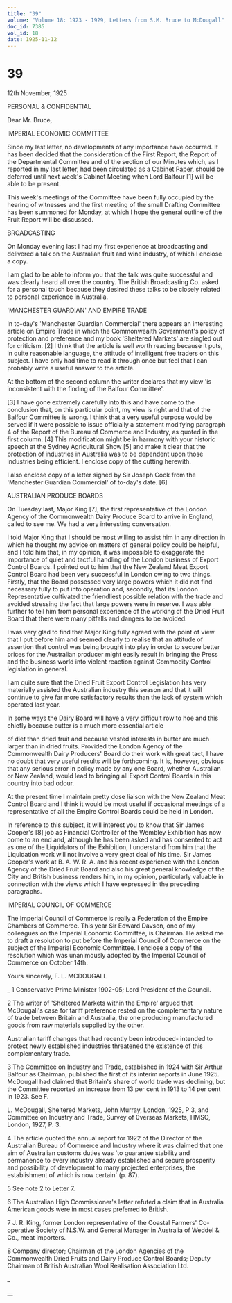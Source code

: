 ```yaml
---
title: "39"
volume: "Volume 18: 1923 - 1929, Letters from S.M. Bruce to McDougall"
doc_id: 7385
vol_id: 18
date: 1925-11-12
---
```


# 39

12th November, 1925

PERSONAL &amp; CONFIDENTIAL

Dear Mr. Bruce,

IMPERIAL ECONOMIC COMMITTEE

Since my last letter, no developments of any importance have occurred. It has been decided that the consideration of the First Report, the Report of the Departmental Committee and of the section of our Minutes which, as I reported in my last letter, had been circulated as a Cabinet Paper, should be deferred until next week's Cabinet Meeting when Lord Balfour [1] will be able to be present.

This week's meetings of the Committee have been fully occupied by the hearing of witnesses and the first meeting of the small Drafting Committee has been summoned for Monday, at which I hope the general outline of the Fruit Report will be discussed.

BROADCASTING

On Monday evening last I had my first experience at broadcasting and delivered a talk on the Australian fruit and wine industry, of which I enclose a copy.

I am glad to be able to inform you that the talk was quite successful and was clearly heard all over the country. The British Broadcasting Co. asked for a personal touch because they desired these talks to be closely related to personal experience in Australia.

'MANCHESTER GUARDIAN' AND EMPIRE TRADE

In to-day's 'Manchester Guardian Commercial' there appears an interesting article on Empire Trade in which the Commonwealth Government's policy of protection and preference and my book 'Sheltered Markets' are singled out for criticism. [2] I think that the article is well worth reading because it puts, in quite reasonable language, the attitude of intelligent free traders on this subject. I have only had time to read it through once but feel that I can probably write a useful answer to the article.

At the bottom of the second column the writer declares that my view 'is inconsistent with the finding of the Balfour Committee'.

[3] I have gone extremely carefully into this and have come to the conclusion that, on this particular point, my view is right and that of the Balfour Committee is wrong. I think that a very useful purpose would be served if it were possible to issue officially a statement modifying paragraph 4 of the Report of the Bureau of Commerce and Industry, as quoted in the first column. [4] This modification might be in harmony with your historic speech at the Sydney Agricultural Show [5] and make it clear that the protection of industries in Australia was to be dependent upon those industries being efficient. I enclose copy of the cutting herewith.

I also enclose copy of a letter signed by Sir Joseph Cook from the 'Manchester Guardian Commercial' of to-day's date. [6]

AUSTRALIAN PRODUCE BOARDS

On Tuesday last, Major King [7], the first representative of the London Agency of the Commonwealth Dairy Produce Board to arrive in England, called to see me. We had a very interesting conversation.

I told Major King that I should be most willing to assist him in any direction in which he thought my advice on matters of general policy could be helpful, and I told him that, in my opinion, it was impossible to exaggerate the importance of quiet and tactful handling of the London business of Export Control Boards. I pointed out to him that the New Zealand Meat Export Control Board had been very successful in London owing to two things. Firstly, that the Board possessed very large powers which it did not find necessary fully to put into operation and, secondly, that its London Representative cultivated the friendliest possible relation with the trade and avoided stressing the fact that large powers were in reserve. I was able further to tell him from personal experience of the working of the Dried Fruit Board that there were many pitfalls and dangers to be avoided.

I was very glad to find that Major King fully agreed with the point of view that I put before him and seemed clearly to realise that an attitude of assertion that control was being brought into play in order to secure better prices for the Australian producer might easily result in bringing the Press and the business world into violent reaction against Commodity Control legislation in general.

I am quite sure that the Dried Fruit Export Control Legislation has very materially assisted the Australian industry this season and that it will continue to give far more satisfactory results than the lack of system which operated last year.

In some ways the Dairy Board will have a very difficult row to hoe and this chiefly because butter is a much more essential article 

of diet than dried fruit and because vested interests in butter are much larger than in dried fruits. Provided the London Agency of the Commonwealth Dairy Producers' Board do their work with great tact, I have no doubt that very useful results will be forthcoming. It is, however, obvious that any serious error in policy made by any one Board, whether Australian or New Zealand, would lead to bringing all Export Control Boards in this country into bad odour.

At the present time I maintain pretty dose liaison with the New Zealand Meat Control Board and I think it would be most useful if occasional meetings of a representative of all the Empire Control Boards could be held in London.

In reference to this subject, it will interest you to know that Sir James Cooper's [8] job as Financial Controller of the Wembley Exhibition has now come to an end and, although he has been asked and has consented to act as one of the Liquidators of the Exhibition, I understand from him that the Liquidation work will not involve a very great deal of his time. Sir James Cooper's work at B. A. W. R. A. and his recent experience with the London Agency of the Dried Fruit Board and also his great general knowledge of the City and British business renders him, in my opinion, particularly valuable in connection with the views which I have expressed in the preceding paragraphs.

IMPERIAL COUNCIL OF COMMERCE

The Imperial Council of Commerce is really a Federation of the Empire Chambers of Commerce. This year Sir Edward Davson, one of my colleagues on the Imperial Economic Committee, is Chairman. He asked me to draft a resolution to put before the Imperial Council of Commerce on the subject of the Imperial Economic Committee. I enclose a copy of the resolution which was unanimously adopted by the Imperial Council of Commerce on October 14th.

Yours sincerely, F. L. MCDOUGALL 

_ 1 Conservative Prime Minister 1902-05; Lord President of the Council.

2 The writer of 'Sheltered Markets within the Empire' argued that McDougall's case for tariff preference rested on the complementary nature of trade between Britain and Australia, the one producing manufactured goods from raw materials supplied by the other.

Australian tariff changes that had recently been introduced- intended to protect newly established industries threatened the existence of this complementary trade.

3 The Committee on Industry and Trade, established in 1924 with Sir Arthur Balfour as Chairman, published the first of its interim reports in June 1925. McDougall had claimed that Britain's share of world trade was declining, but the Committee reported an increase from 13 per cent in 1913 to 14 per cent in 1923. See F.

L. McDougall, Sheltered Markets, John Murray, London, 1925, P 3, and Committee on Industry and Trade, Survey of 0verseas Markets, HMSO, London, 1927, P. 3.

4 The article quoted the annual report for 1922 of the Director of the Australian Bureau of Commerce and Industry where it was claimed that one aim of Australian customs duties was 'to guarantee stability and permanence to every industry already established and secure prosperity and possibility of development to many projected enterprises, the establishment of which is now certain' (p. 87).

5 See note 2 to Letter 7.

6 The Australian High Commissioner's letter refuted a claim that in Australia American goods were in most cases preferred to British.

7 J. R. King, former London representative of the Coastal Farmers' Co-operative Society of N.S.W. and General Manager in Australia of Weddel &amp; Co., meat importers.

8 Company director; Chairman of the London Agencies of the Commonwealth Dried Fruits and Dairy Produce Control Boards; Deputy Chairman of British Australian Wool Realisation Association Ltd.

_

__

